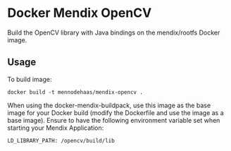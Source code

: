 # Docker Mendix OpenCV
Build the OpenCV library with Java bindings on the mendix/rootfs Docker image.

## Usage
To build image:
```
docker build -t mennodehaas/mendix-opencv .
```

When using the docker-mendix-buildpack, use this image as the base image for your Docker build (modify the Dockerfile and use the image as a base image). Ensure to have the following environment variable set when starting your Mendix Application:
```
LD_LIBRARY_PATH: /opencv/build/lib
```